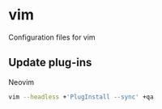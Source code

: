 # vim
Configuration files for vim

## Update plug-ins

Neovim
```sh
vim --headless +'PlugInstall --sync' +qa
```
